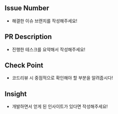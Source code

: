 ## Issue Number
- 해결한 이슈 브랜치를 작성해주세요!

## PR Description
- 진행한 테스크를 요약해서 작성해주세요!

## Check Point
- 코드리뷰 시 중점적으로 확인해야 할 부분을 알려줍시다!

## Insight
- 개발하면서 얻게 된 인사이트가 있다면 작성해주세요!
